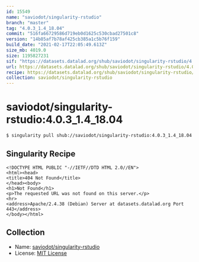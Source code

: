 ```yaml
---
id: 15549
name: "saviodot/singularity-rstudio"
branch: "master"
tag: "4.0.3_1.4_18.04"
commit: "516fa66729586d719eb0d1625c530cbad27501c8"
version: "14b85af7b78af425cb385a1c5b76f159"
build_date: "2021-02-17T22:05:49.613Z"
size_mb: 4019.0
size: 1195827231
sif: "https://datasets.datalad.org/shub/saviodot/singularity-rstudio/4.0.3_1.4_18.04/2021-02-17-516fa667-14b85af7/14b85af7b78af425cb385a1c5b76f159.sif"
url: https://datasets.datalad.org/shub/saviodot/singularity-rstudio/4.0.3_1.4_18.04/2021-02-17-516fa667-14b85af7/
recipe: https://datasets.datalad.org/shub/saviodot/singularity-rstudio/4.0.3_1.4_18.04/2021-02-17-516fa667-14b85af7/Singularity
collection: saviodot/singularity-rstudio
---
```


# saviodot/singularity-rstudio:4.0.3_1.4_18.04

```bash
$ singularity pull shub://saviodot/singularity-rstudio:4.0.3_1.4_18.04
```

## Singularity Recipe

```singularity
<!DOCTYPE HTML PUBLIC "-//IETF//DTD HTML 2.0//EN">
<html><head>
<title>404 Not Found</title>
</head><body>
<h1>Not Found</h1>
<p>The requested URL was not found on this server.</p>
<hr>
<address>Apache/2.4.38 (Debian) Server at datasets.datalad.org Port 443</address>
</body></html>
```

## Collection

 - Name: [saviodot/singularity-rstudio](https://github.com/saviodot/singularity-rstudio)
 - License: [MIT License](https://api.github.com/licenses/mit)

